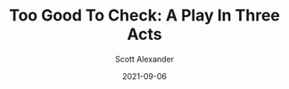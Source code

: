 ---
layout: podcast
title: "Too Good To Check: A Play In Three Acts"
author: Scott Alexander
description: https://astralcodexten.substack.com/p/too-good-to-check-a-play-in-three
date: 2021-09-06
length: 2877723
duration: 719
guid: too-good-to-check-a-play-in-three
---